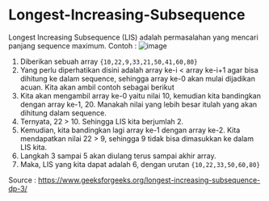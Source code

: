 # Longest-Increasing-Subsequence
Longest Increasing Subsequence (LIS) adalah permasalahan yang mencari panjang sequence maximum. Contoh :
![image](https://user-images.githubusercontent.com/55088939/171174759-14504ff5-f8b3-4a42-8ff4-3cb12067896c.png)

1. Diberikan sebuah array `{10,22,9,33,21,50,41,60,80}`
2. Yang perlu diperhatikan disini adalah array ke-i < array ke-i+1 agar bisa dihitung ke dalam sequence, sehingga array ke-0 akan mulai dijadikan acuan. Kita akan ambil contoh sebagai berikut
3. Kita akan mengambil array ke-0 yaitu nilai 10, kemudian kita bandingkan dengan array ke-1, 20. Manakah nilai yang lebih besar itulah yang akan dihitung dalam sequence.
4. Ternyata, 22 > 10. Sehingga LIS kita berjumlah 2.
5. Kemudian, kita bandingkan lagi array ke-1 dengan array ke-2. Kita mendapatkan nilai 22 > 9, sehingga 9 tidak bisa dimasukkan ke dalam LIS kita.
6. Langkah 3 sampai 5 akan diulang terus sampai akhir array. 
7. Maka, LIS yang kita dapat adalah 6, dengan urutan `{10,22,33,50,60,80}`


Source : https://www.geeksforgeeks.org/longest-increasing-subsequence-dp-3/
